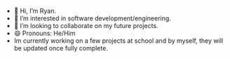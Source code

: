 - 👋 Hi, I’m Ryan.
- 👀 I’m interested in software development/engineering.
- 💞️ I’m looking to collaborate on my future projects.
- 😄 Pronouns: He/Him
- Im currently working on a few projects at school and by myself, they will be updated once fully complete.

<!---
aryanp8/aryanp8 is a ✨ special ✨ repository because its `README.md` (this file) appears on your GitHub profile.
You can click the Preview link to take a look at your changes.
--->
